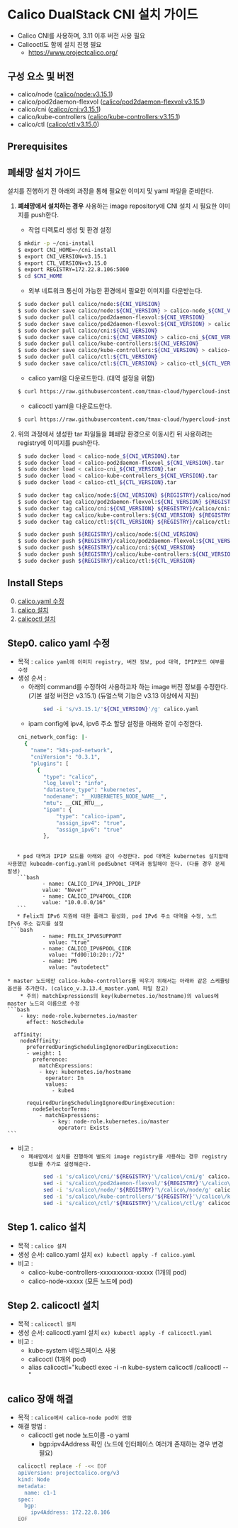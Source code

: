 
# Calico DualStack CNI 설치 가이드
* Calico CNI를 사용하며, 3.11 이후 버전 사용 필요
* Calicoctl도 함께 설치 진행 필요
    * https://www.projectcalico.org/


## 구성 요소 및 버전
* calico/node ([calico/node:v3.15.1](https://hub.docker.com/layers/calico/node/v3.15.1/images/sha256-30f5e5876d53942465bda40f777b31c2cf4da1ac76884a782e77873f3d780c12?context=explore))
* calico/pod2daemon-flexvol ([calico/pod2daemon-flexvol:v3.15.1](https://hub.docker.com/layers/calico/pod2daemon-flexvol/v3.15.1/images/sha256-180e4a92a556116d2380d02c3c7843a1fc507e9c35986fef4b39cbd6e15dcb00?context=explore))
* calico/cni ([calico/cni:v3.15.1](https://hub.docker.com/layers/calico/cni/v3.15.1/images/sha256-a925b445c2688fc9c149b20ea04faabd40610d3304a6efda68e5dada7a41b813?context=explore))
* calico/kube-controllers ([calico/kube-controllers:v3.15.1](https://hub.docker.com/layers/calico/kube-controllers/v3.15.1/images/sha256-092a53ea4e8d2d4498f0364a160752868169dfadedf7144cd820d6b04ddf4161?context=explore))
* calico/ctl ([calico/ctl:v3.15.0](https://registry.hub.docker.com/layers/calico/ctl/v3.15.0/images/sha256-09a08c8ef2ef637aadb3d2cc46965b8ba73e0e4cf863c836ad114cc3292822aa?context=explore))

## Prerequisites

## 폐쇄망 설치 가이드
설치를 진행하기 전 아래의 과정을 통해 필요한 이미지 및 yaml 파일을 준비한다.
1. **폐쇄망에서 설치하는 경우** 사용하는 image repository에 CNI 설치 시 필요한 이미지를 push한다. 

    * 작업 디렉토리 생성 및 환경 설정
    ```bash
    $ mkdir -p ~/cni-install
    $ export CNI_HOME=~/cni-install
    $ export CNI_VERSION=v3.15.1
    $ export CTL_VERSION=v3.15.0
    $ export REGISTRY=172.22.8.106:5000
    $ cd $CNI_HOME
    ```

    * 외부 네트워크 통신이 가능한 환경에서 필요한 이미지를 다운받는다.
    ```bash
    $ sudo docker pull calico/node:${CNI_VERSION}
    $ sudo docker save calico/node:${CNI_VERSION} > calico-node_${CNI_VERSION}.tar
    $ sudo docker pull calico/pod2daemon-flexvol:${CNI_VERSION}
    $ sudo docker save calico/pod2daemon-flexvol:${CNI_VERSION} > calico-pod2daemon-flexvol_${CNI_VERSION}.tar
    $ sudo docker pull calico/cni:${CNI_VERSION}
    $ sudo docker save calico/cni:${CNI_VERSION} > calico-cni_${CNI_VERSION}.tar
    $ sudo docker pull calico/kube-controllers:${CNI_VERSION}
    $ sudo docker save calico/kube-controllers:${CNI_VERSION} > calico-kube-controllers_${CNI_VERSION}.tar
    $ sudo docker pull calico/ctl:${CTL_VERSION}
    $ sudo docker save calico/ctl:${CTL_VERSION} > calico-ctl_${CTL_VERSION}.tar
    ```

    * calico yaml을 다운로드한다. (대역 설정을 위함)
    ```bash
    $ curl https://raw.githubusercontent.com/tmax-cloud/hypercloud-install-guide/master/CNI/calico_dualstack_v3.15.1.yaml > calico.yaml
    ```

    * calicoctl yaml을 다운로드한다.
    ```bash
    $ curl https://raw.githubusercontent.com/tmax-cloud/hypercloud-install-guide/master/CNI/calicoctl_3.15.0.yaml > calicoctl.yaml
    ```


2. 위의 과정에서 생성한 tar 파일들을 폐쇄망 환경으로 이동시킨 뒤 사용하려는 registry에 이미지를 push한다.
    ```bash
    $ sudo docker load < calico-node_${CNI_VERSION}.tar
    $ sudo docker load < calico-pod2daemon-flexvol_${CNI_VERSION}.tar
    $ sudo docker load < calico-cni_${CNI_VERSION}.tar
    $ sudo docker load < calico-kube-controllers_${CNI_VERSION}.tar
    $ sudo docker load < calico-ctl_${CTL_VERSION}.tar
    
    $ sudo docker tag calico/node:${CNI_VERSION} ${REGISTRY}/calico/node:${CNI_VERSION}
    $ sudo docker tag calico/pod2daemon-flexvol:${CNI_VERSION} ${REGISTRY}/calico/pod2daemon-flexvol:${CNI_VERSION}
    $ sudo docker tag calico/cni:${CNI_VERSION} ${REGISTRY}/calico/cni:${CNI_VERSION}
    $ sudo docker tag calico/kube-controllers:${CNI_VERSION} ${REGISTRY}/calico/kube-controllers:${CNI_VERSION}
    $ sudo docker tag calico/ctl:${CTL_VERSION} ${REGISTRY}/calico/ctl:${CTL_VERSION}
   
    $ sudo docker push ${REGISTRY}/calico/node:${CNI_VERSION}
    $ sudo docker push ${REGISTRY}/calico/pod2daemon-flexvol:${CNI_VERSION}
    $ sudo docker push ${REGISTRY}/calico/cni:${CNI_VERSION}
    $ sudo docker push ${REGISTRY}/calico/kube-controllers:${CNI_VERSION}
    $ sudo docker push ${REGISTRY}/calico/ctl:${CTL_VERSION}
    ```


## Install Steps
0. [calico.yaml 수정](#step0 "step0")
1. [calico 설치](#step1 "step1")
2. [calicoctl 설치](#step2 "step2")


<h2 id="step0"> Step0. calico yaml 수정 </h2>

* 목적 : `calico yaml에 이미지 registry, 버전 정보, pod 대역, IPIP모드 여부를 수정`
* 생성 순서 : 
    * 아래의 command를 수정하여 사용하고자 하는 image 버전 정보를 수정한다. (기본 설정 버전은 v3.15.1) (듀얼스택 기능은 v3.13 이상에서 지원)
	```bash
            sed -i 's/v3.15.1/'${CNI_VERSION}'/g' calico.yaml
	```
    * ipam config에 ipv4, ipv6 주소 할당 설정을 아래와 같이 수정한다.
  ```bash
  cni_network_config: |-
    {
      "name": "k8s-pod-network",
      "cniVersion": "0.3.1",
      "plugins": [
        {
          "type": "calico",
          "log_level": "info",
          "datastore_type": "kubernetes",
          "nodename": "__KUBERNETES_NODE_NAME__",
          "mtu": __CNI_MTU__,
          "ipam": {
              "type": "calico-ipam",
              "assign_ipv4": "true",
              "assign_ipv6": "true"
          },
 ```

    * pod 대역과 IPIP 모드를 아래와 같이 수정한다. pod 대역은 kubernetes 설치할때 사용했던 kubeadm-config.yaml의 podSubnet 대역과 동일해야 한다. (다를 경우 문제 발생)
	```bash
            - name: CALICO_IPV4_IPPOOL_IPIP
            value: "Never"            
            - name: CALICO_IPV4POOL_CIDR
            value: "10.0.0.0/16" 
	```   
    * Felix의 IPv6 지원에 대한 플래그 활성화, pod IPv6 주소 대역을 수정, 노드 IPv6 주소 감지를 설정
  ```bash
            - name: FELIX_IPV6SUPPORT
              value: "true"
            - name: CALICO_IPV6POOL_CIDR
              value: "fd00:10:20::/72"
            - name: IP6
              value: "autodetect"
  ```

    * master 노드에만 calico-kube-controllers를 띄우기 위해서는 아래와 같은 스케쥴링 옵션을 추가한다. (calico_v.3.13.4_master.yaml 파일 참고)
        * 주의) matchExpressions의 key(kubernetes.io/hostname)의 values에 master 노드의 이름으로 수정
	```bash
        - key: node-role.kubernetes.io/master
          effect: NoSchedule

      affinity:
        nodeAffinity:
          preferredDuringSchedulingIgnoredDuringExecution:
          - weight: 1
            preference:
              matchExpressions:
              - key: kubernetes.io/hostname
                operator: In
                values:
                  - kube4

          requiredDuringSchedulingIgnoredDuringExecution:
            nodeSelectorTerms:
              - matchExpressions:
                  - key: node-role.kubernetes.io/master
                    operator: Exists
	```         
 
* 비고 :
    * `폐쇄망에서 설치를 진행하여 별도의 image registry를 사용하는 경우 registry 정보를 추가로 설정해준다.`
	```bash
            sed -i 's/calico\/cni/'${REGISTRY}'\/calico\/cni/g' calico.yaml
            sed -i 's/calico\/pod2daemon-flexvol/'${REGISTRY}'\/calico\/pod2daemon-flexvol/g' calico.yaml
            sed -i 's/calico\/node/'${REGISTRY}'\/calico\/node/g' calico.yaml
            sed -i 's/calico\/kube-controllers/'${REGISTRY}'\/calico\/kube-controllers/g' calico.yaml
            sed -i 's/calico\/ctl/'${REGISTRY}'\/calico\/ctl/g' calicoctl.yaml
	```

<h2 id="step1"> Step 1. calico 설치 </h2>

* 목적 : `calico 설치`
* 생성 순서: calico.yaml 설치  `ex) kubectl apply -f calico.yaml`
* 비고 :
    * calico-kube-controllers-xxxxxxxxxx-xxxxx (1개의 pod)
    * calico-node-xxxxx (모든 노드에 pod)


<h2 id="step1"> Step 2. calicoctl 설치 </h2>

* 목적 : `calicoctl 설치`
* 생성 순서: calicoctl.yaml 설치  `ex) kubectl apply -f calicoctl.yaml`
* 비고 :
    * kube-system 네임스페이스 사용
    * calicoctl (1개의 pod)
    * alias calicoctl="kubectl exec -i -n kube-system calicoctl /calicoctl -- "


## calico 장애 해결
* 목적 : `calico에서 calico-node pod이 안뜸`
* 해결 방법 : 
    * calicoctl get node 노드이름 -o yaml
        * bgp:ipv4Address 확인 (노드에 인터페이스 여러개 존재하는 경우 변경 필요)
    ```bash
    calicoctl replace -f -<< EOF
    apiVersion: projectcalico.org/v3
    kind: Node
    metadata:
      name: c1-1
    spec:
      bgp:
        ipv4Address: 172.22.8.106
    EOF
    ```



